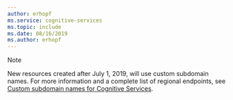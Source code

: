 ```yaml
---
author: erhopf
ms.service: cognitive-services
ms.topic: include
ms.date: 08/16/2019
ms.author: erhopf
---
```


> [!NOTE]
> New resources created after July 1, 2019, will use custom subdomain names. For more information and a complete list of regional endpoints, see [Custom subdomain names for Cognitive Services](../articles/cognitive-services/cognitive-services-custom-subdomains.md).
